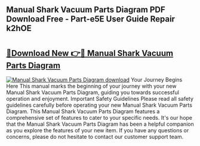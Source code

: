## Manual Shark Vacuum Parts Diagram PDF Download Free - Part-e5E User Guide Repair k2hOE

# <h2><a href="http://dft87sv.blite.top/?on=Manual+Shark+Vacuum+Parts+Diagram">🔗Download New 👉🔴 Manual Shark Vacuum Parts Diagram</a></h2>

[![Manual Shark Vacuum Parts Diagram download](https://i.imgur.com/lujVjoI.png)](http://dft87sv.blite.top/?on=Manual+Shark+Vacuum+Parts+Diagram)
Your Journey Begins Here This manual marks the beginning of your journey with your new Manual Shark Vacuum Parts Diagram, guiding you towards successful operation and enjoyment. Important Safety Guidelines Please read all safety guidelines carefully before operating your new Manual Shark Vacuum Parts Diagram. This Manual Shark Vacuum Parts Diagram features a comprehensive set of features to cater to your specific needs. It's our hope that the Manual Shark Vacuum Parts Diagram has been a helpful companion as you explore the features of your new item. If you have any questions or concerns, please do not hesitate to contact our customer support team.
